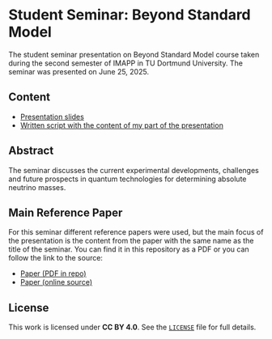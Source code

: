 # Student Seminar: Beyond Standard Model
The student seminar presentation on Beyond Standard Model course taken during the second semester of IMAPP in TU Dortmund University. 
The seminar was presented on June 25, 2025.

## Content
- [Presentation slides](BSM_seminar_slides.pdf)
- [Written script with the content of my part of the presentation](seminar_BSM_script.pdf) 

## Abstract
The seminar discusses the current experimental developments, challenges and future prospects in quantum technologies for determining absolute neutrino masses.

## Main Reference Paper
For this seminar different reference papers were used, but the main focus of the presentation is the content from the paper with the same name as the title of the seminar. You can find it in this repository as a PDF or you can follow the link to the source:
- [Paper (PDF in repo)](paper.pdf)
- [Paper (online source)](https://arxiv.org/abs/2412.06338#)

## License
This work is licensed under **CC BY 4.0**. See the [`LICENSE`](LICENSE) file for full details.

